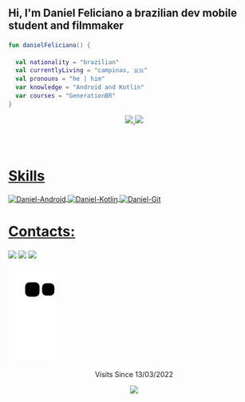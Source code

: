 ## Hi, I'm Daniel Feliciano a brazilian dev mobile student and filmmaker

```kotlin
fun danielFeliciano() {

  val nationality = "brazilian"
  val currentlyLiving = "campinas, 🇧🇷"
  val pronouns = "he | him"
  var knowledge = "Android and Kotlin"
  var courses = "GenerationBR"
}
```
<div align="center">
  <a href="https://github.com/DanielFelic">
  <img height="150em" src="https://github-readme-stats.vercel.app/api?username=DanielFelic&show_icons=true&theme=vue-dark&include_all_commits=true&count_private=true"/>
  <img height="150em" src="https://github-readme-stats.vercel.app/api/top-langs/?username=DanielFelic&layout=compact&langs_count=7&theme=vue-dark"/>
</div>
  
  ##
  
<div style="display: inline_block"><br>
   <h1> Skills </h1>
  <img align="center" alt="Daniel-Android" height="55" width="55" src="https://cdn.jsdelivr.net/gh/devicons/devicon/icons/android/android-plain-wordmark.svg">
  <img align="center" alt="Daniel-Kotlin" height="75" width="75" src="https://cdn.jsdelivr.net/gh/devicons/devicon/icons/kotlin/kotlin-original-wordmark.svg">
  <img align="center" alt="Daniel-Git" height="75" width="75" src="https://cdn.jsdelivr.net/gh/devicons/devicon/icons/git/git-original-wordmark.svg">
  </div>
  
  ##
  
  <div>
     <h1>Contacts: </h1>
      <a href="https://www.linkedin.com/in/daniel-sfeliciano/" target="_blank"><img align="center" src="https://img.shields.io/badge/-LinkedIn-%230077B5?style=for-the-badge&logo=linkedin&logoColor=white" target="_blank"></a> 
      <a href = "mailto:danielfeliciano.dev@gmail.com"><img align="center" src="https://img.shields.io/badge/-Gmail-%23333?style=for-the-badge&logo=gmail&logoColor=white" target="_blank"></a>
    <a href="https://www.instagram.com/danielfelic/" target="_blank"><img align="center" src="https://img.shields.io/badge/-Instagram-%23E4405F?style=for-the-badge&logo=instagram&logoColor=white" target="_blank"></a>

   
![Snake animation](https://github.com/DanielFelic/DanielFelic/blob/output/github-contribution-grid-snake.svg)
    
</div>
<p align="center"> Visits Since 13/03/2022 </p>
<p align="center">   <img alingn="center" src="https://profile-counter.glitch.me/DanielFelic/count.svg" /></p>
 
 
